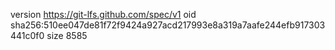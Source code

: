 version https://git-lfs.github.com/spec/v1
oid sha256:510ee047de81f72f9424a927acd217993e8a319a7aafe244efb917303441c0f0
size 8585
